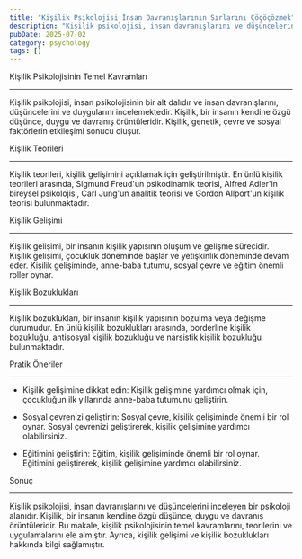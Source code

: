 ```yaml
---
title: "Kişilik Psikolojisi İnsan Davranışlarının Sırlarını Çöçöçözmek"
description: "Kişilik psikolojisi, insan davranışlarını ve düşüncelerini inceleyen bir psikoloji alanıdır. Kişilik, bir insanın kendine özgü düşünce, duygu ve davranış örü..."
pubDate: 2025-07-02
category: psychology
tags: []
---
```


Kişilik Psikolojisinin Temel Kavramları

------------------------------------

Kişilik psikolojisi, insan psikolojisinin bir alt dalıdır ve insan davranışlarını, düşüncelerini ve duygularını incelemektedir. Kişilik, bir insanın kendine özgü düşünce, duygu ve davranış örüntüleridir. Kişilik, genetik, çevre ve sosyal faktörlerin etkileşimi sonucu oluşur.

Kişilik Teorileri

-----------------

Kişilik teorileri, kişilik gelişimini açıklamak için geliştirilmiştir. En ünlü kişilik teorileri arasında, Sigmund Freud'un psikodinamik teorisi, Alfred Adler'in bireysel psikolojisi, Carl Jung'un analitik teorisi ve Gordon Allport'un kişilik teorisi bulunmaktadır.

Kişilik Gelişimi

-----------------

Kişilik gelişimi, bir insanın kişilik yapısının oluşum ve gelişme sürecidir. Kişilik gelişimi, çocukluk döneminde başlar ve yetişkinlik döneminde devam eder. Kişilik gelişiminde, anne-baba tutumu, sosyal çevre ve eğitim önemli roller oynar.

Kişilik Bozuklukları

-------------------

Kişilik bozuklukları, bir insanın kişilik yapısının bozulma veya değişme durumudur. En ünlü kişilik bozuklukları arasında, borderline kişilik bozukluğu, antisosyal kişilik bozukluğu ve narsistik kişilik bozukluğu bulunmaktadır.

Pratik Öneriler

----------------

* Kişilik gelişimine dikkat edin: Kişilik gelişimine yardımcı olmak için, çocukluğun ilk yıllarında anne-baba tutumunu geliştirin.

* Sosyal çevrenizi geliştirin: Sosyal çevre, kişilik gelişiminde önemli bir rol oynar. Sosyal çevrenizi geliştirerek, kişilik gelişimine yardımcı olabilirsiniz.

* Eğitimini geliştirin: Eğitim, kişilik gelişiminde önemli bir rol oynar. Eğitimini geliştirerek, kişilik gelişimine yardımcı olabilirsiniz.

Sonuç

-------

Kişilik psikolojisi, insan davranışlarını ve düşüncelerini inceleyen bir psikoloji alanıdır. Kişilik, bir insanın kendine özgü düşünce, duygu ve davranış örüntüleridir. Bu makale, kişilik psikolojisinin temel kavramlarını, teorilerini ve uygulamalarını ele almıştır. Ayrıca, kişilik gelişimi ve kişilik bozuklukları hakkında bilgi sağlamıştır.
